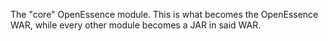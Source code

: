 The "core" OpenEssence module. This is what becomes the OpenEssence WAR, while every other module becomes a JAR in said
 WAR.
